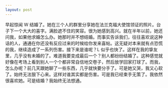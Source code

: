 ```yaml
---
layout: post
---
```


早起惊闻 W 结婚了。她在三个人的群里分享她在法兰克福大使馆领证的照片。台子下一个大大的喜字。满脸遮不住的笑容。很为她感到高兴。就在半年以前，她还问我，如果他求婚怎么办。她那时并不想结婚。而事实告诉我们，往往喜欢说这种话的人，通通在你还没有反应过来的时候给你发来喜帖。这无疑对本来就有点恐慌的我，继续造成了一系列伤害。接下来是谁呢？L 似乎也快了。这样在我的挚友里，几乎没有未婚的了。难道我要变成最后一个？别人都纷纷结婚了。这种感觉就好像在考场上看到别人一个个都非常自信地交卷子，然后放学回家打球了。而我，怎么办呢？前几天跟她聊了一些东西，几乎就快要分手了。可是她又哭，我又心软了。始终无法狠下心来。这样对谁其实都是伤害。可是我已经束手无策了。我依然很喜欢她。可是结婚？我始终无法想通。
